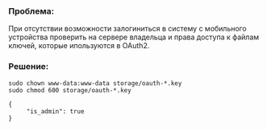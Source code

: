 ### Проблема:

При отсутствии возможности залогиниться в систему с мобильного устройства проверить на сервере владельца и права доступа к файлам ключей, 
которые ипользуются в OAuth2.

### Решение:

```
sudo chown www-data:www-data storage/oauth-*.key
sudo chmod 600 storage/oauth-*.key
```

```
{
     "is_admin": true
}
```
